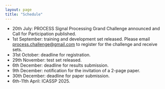 ```yaml
---
layout: page
title: "Schedule"
---
```


- 20th July: PROCESS Signal Processing Grand Challenge announced and Call for Participation published.
- 1st September: training and development set released. Please email process.challenge@gmail.com to register for the challenge and receive sets.
- 31st October: deadline for registration.
- 29th November: test set released.
- 6th December: deadline for results submission.
- 9th December: notification for the invitation of a 2-page paper.
- 30th December: deadline for paper submission.
- 6th-11th April: ICASSP 2025.

